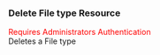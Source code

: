 ### Delete File type Resource
<span style="color:red">Requires Administrators Authentication</span>   
Deletes a File type
